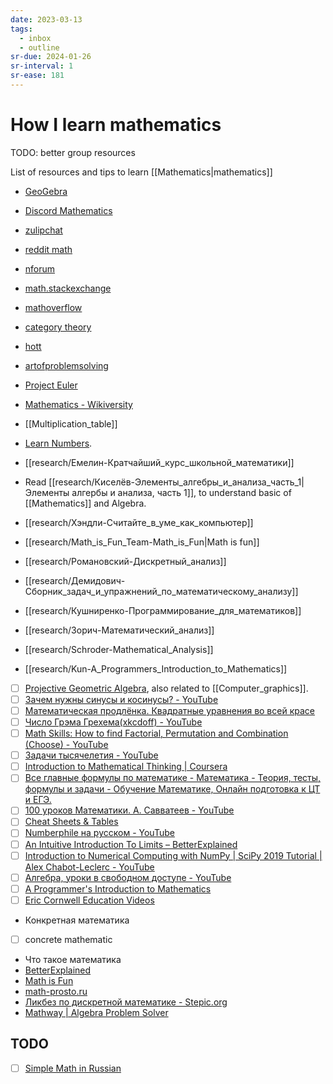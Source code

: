 ```yaml
---
date: 2023-03-13
tags:
  - inbox
  - outline
sr-due: 2024-01-26
sr-interval: 1
sr-ease: 181
---
```


# How I learn mathematics

TODO: better group resources

List of resources and tips to learn [[Mathematics|mathematics]]

- [GeoGebra](https://www.geogebra.org/)
- [Discord Mathematics](https://discord.com/channels/268882317391429632/)
- [zulipchat](https://zulipchat.com/)
- [reddit math](https://old.reddit.com/r/math)
- [nforum](https://nforum.ncatlab.org/)
- [math.stackexchange](https://math.stackexchange.com/)
- [mathoverflow](https://mathoverflow.net/)
- [category theory](https://categorytheory.zulipchat.com)
- [hott](https://hott.zulipchat.com)
- [artofproblemsolving](https://artofproblemsolving.com/community)
- [Project Euler](https://projecteuler.net/)
- [Mathematics - Wikiversity](https://en.wikiversity.org/wiki/Portal:Mathematics)

- [[Multiplication_table]]
- [Learn Numbers](https://www.mathsisfun.com/numbers/).
- [[research/Eмeлин-Кратчайший_курс_школьной_математики]]
- Read [[research/Киселёв-Элементы_алгебры_и_анализа_часть_1|Элементы алгербы и анализа, часть 1]],
to understand basic of [[Mathematics]] and Algebra.
- [[research/Хэндли-Считайте_в_уме_как_компьютер]]
- [[research/Math_is_Fun_Team-Math_is_Fun|Math is fun]]
- [[research/Романовский-Дискретный_анализ]]
- [[research/Демидович-Сборник_задач_и_упражнений_по_математическому_анализу]]
- [[research/Кушниренко-Программирование_для_математиков]]
- [[research/Зорич-Математический_анализ]]
- [[research/Schroder-Mathematical_Analysis]]
- [[research/Kun-A_Programmers_Introduction_to_Mathematics]]

- [ ] [Projective Geometric Algebra](https://projectivegeometricalgebra.org/),
also related to [[Computer_graphics]].
- [ ] [Зачем нужны синусы и косинусы? - YouTube](https://youtu.be/hwpWTkdh-BA)
- [ ] [Математическая продлёнка. Квадратные уравнения во всей красе](https://habr.com/ru/post/714660/)
- [ ] [Число Грэма Грехема(xkcdoff) - YouTube](https://www.youtube.com/watch?v=kOg-zDjA-0A)
- [ ] [Math Skills: How to find Factorial, Permutation and Combination (Choose) - YouTube](https://www.youtube.com/watch?v=8RRo6Ti9d0U)
- [ ] [Задачи тысячелетия - YouTube](https://www.youtube.com/playlist?list=PLzbL7FoiqpKboohozmqPpJXzO5m9iwHD-)
- [ ] [Introduction to Mathematical Thinking | Coursera](https://www.coursera.org/learn/mathematical-thinking?utm_campaign=gotocourse&utm_medium=coursepage&utm_source=CourseTalk)
- [ ] [Все главные формулы по математике - Математика - Теория, тесты, формулы и задачи - Обучение Математике, Онлайн подготовка к ЦТ и ЕГЭ.](https://educon.by/index.php/formuly/formmat)
- [ ] [100 уроков Математики. А. Савватеев - YouTube](https://www.youtube.com/playlist?list=PLqBfxn8OBMGrsA_YynaQWqHKhL7kEvL4X)
- [ ] [Cheat Sheets & Tables](https://tutorial.math.lamar.edu/Extras/CheatSheets_Tables.aspx)
- [ ] [Numberphile на русском - YouTube](https://www.youtube.com/playlist?list=PLnL2HgHS7MDQhBx_gtn4gyLzGcjwYDAyJ)
- [ ] [An Intuitive Introduction To Limits – BetterExplained](https://betterexplained.com/articles/an-intuitive-introduction-to-limits/)
- [ ] [Introduction to Numerical Computing with NumPy | SciPy 2019 Tutorial | Alex Chabot-Leclerc - YouTube](https://www.youtube.com/watch?v=ZB7BZMhfPgk)
- [ ] [Алгебра, уроки в свободном доступе - YouTube](https://www.youtube.com/playlist?list=PLp1o4TiOetLxhCoq5ltCibkk0tlJua_z7)
- [ ] [A Programmer's Introduction to Mathematics](https://pimbook.org/)
- [ ] [Eric Cornwell Education Videos](https://vimeo.com/user543333)

- Конкретная математика
- [ ] concrete mathematic
- Что такое математика
- [BetterExplained](https://betterexplained.com/)
- [Math is Fun](https://www.mathsisfun.com/)
- [math-prosto.ru](https://math-prosto.ru/)
- [Ликбез по дискретной математике - Stepic.org](https://stepic.org/course/%D0%9B%D0%B8%D0%BA%D0%B1%D0%B5%D0%B7-%D0%BF%D0%BE-%D0%B4%D0%B8%D1%81%D0%BA%D1%80%D0%B5%D1%82%D0%BD%D0%BE%D0%B9-%D0%BC%D0%B0%D1%82%D0%B5%D0%BC%D0%B0%D1%82%D0%B8%D0%BA%D0%B5-91/)
- [Mathway | Algebra Problem Solver](https://www.mathway.com/Algebra)

## TODO

- [ ] [Simple Math in Russian](https://www.youtube.com/playlist?list=PLC2pBQ7lPOZCu0cehs7tPmnoeK2BjUiSk)
